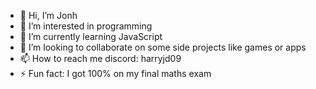 - 👋 Hi, I’m Jonh
- 👀 I’m interested in programming
- 🌱 I’m currently learning JavaScript
- 💞️ I’m looking to collaborate on some side projects like games or apps
- 📫 How to reach me discord: harryjd09
- ⚡ Fun fact: I got 100% on my final maths exam

<!---
Harry0-09/Harry0-09 is a ✨ special ✨ repository because its `README.md` (this file) appears on your GitHub profile.
You can click the Preview link to take a look at your changes.
--->
